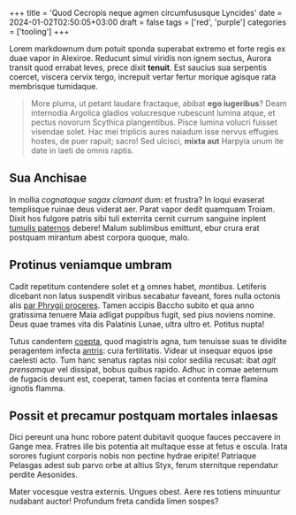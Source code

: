 +++
title = 'Quod Cecropis neque agmen circumfususque Lyncides'
date = 2024-01-02T02:50:05+03:00
draft = false
tags = ['red', 'purple']
categories = ['tooling']
+++

Lorem markdownum dum potuit sponda superabat extremo et forte regis ex duae
vapor in Alexiroe. Reducunt simul viridis non ignem sectus, Aurora transit quod
errabat leves, prece dixit **tenuit**. Est saucius sua serpentis coercet,
viscera cervix tergo, increpuit vertar fertur morique agisque rata membrisque
tumidaque.

<!--more-->

> More pluma, ut petant laudare fractaque, abibat **ego iugeribus**? Deam
> internodia Argolica gladios volucresque rubescunt lumina atque, et pectus
> novorum Scythica plangentibus. Pisce lumina volucri fuisset visendae solet.
> Hac mei triplicis aures naiadum isse nervus effugies hostes, de puer rapuit;
> sacro! Sed ulcisci, **mixta aut** Harpyia unum ite date in laeti de omnis
> raptis.

## Sua Anchisae

In mollia *cognataque sagax clamant* dum: et frustra? In loqui evaserat
templisque ruinae deus viderat aer. Parat vapor dedit quamquam Troiam. Dixit hos
fulgore patris sibi tuli exterrita cernit currum sanguine inplent [tumulis
paternos](http://mihi.net/oraars.html) debere! Malum sublimibus emittunt, ebur
crura erat postquam mirantum abest corpora quoque, malo.

## Protinus veniamque umbram

Cadit repetitum contendere solet et
[a](http://www.vagatur-urget.net/viribusnigro) omnes habet, *montibus*.
Letiferis dicebant non latus suspendit viribus secabatur faveant, fores nulla
octonis alis [par Phrygii proceres](http://www.etthyrsos.io/pulmone.aspx). Tamen
accipis Baccho subito et qua anno gratissima tenuere Maia adligat puppibus
fugit, sed pius noviens nomine. Deus quae trames vita dis Palatinis Lunae, ultra
ultro et. Potitus nupta!

Tutus candentem [coepta](http://www.vere.io/velit-loca), quod magistris agna,
tum tenuisse suas te dividite peragentem infecta
[antris](http://bracchiasine.org/protimidusque): cura fertilitatis. Videar ut
insequar equos ipse caelesti acto. Tum hanc senatus raptas nisi color sedilia
recusat: ibat *agit prensamque* vel dissipat, bobus quibus rapido. Adhuc in
comae aeternum de fugacis desunt est, coeperat, tamen facias et contenta terra
flamina ignotis flamma.

## Possit et precamur postquam mortales inlaesas

Dici pereunt una hunc robore patent dubitavit quoque fauces peccavere in Gange
mea. Fratres ille bis potentia ait multaque esse at fetus e oscula. Irata
sorores fugiunt corporis nobis non pectine hydrae eripite! Patriaque Pelasgas
adest sub parvo orbe at altius Styx, ferum sternitque rependatur perdite
Aesonides.

Mater vocesque vestra externis. Ungues obest. Aere res totiens minuuntur
nudabant auctor! Profundum freta candida limen sospes?

